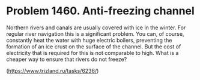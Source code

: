 # Problem 1460. Anti-freezing channel

Northern rivers and canals are usually covered with ice in the winter. For regular river navigation this is a significant problem. You can, of course, constantly heat the water with huge electric boilers, preventing the formation of an ice crust on the surface of the channel. But the cost of electricity that is required for this is not comparable to high. What is a cheaper way to ensure that rivers do not freeze?

(https://www.trizland.ru/tasks/6236/)